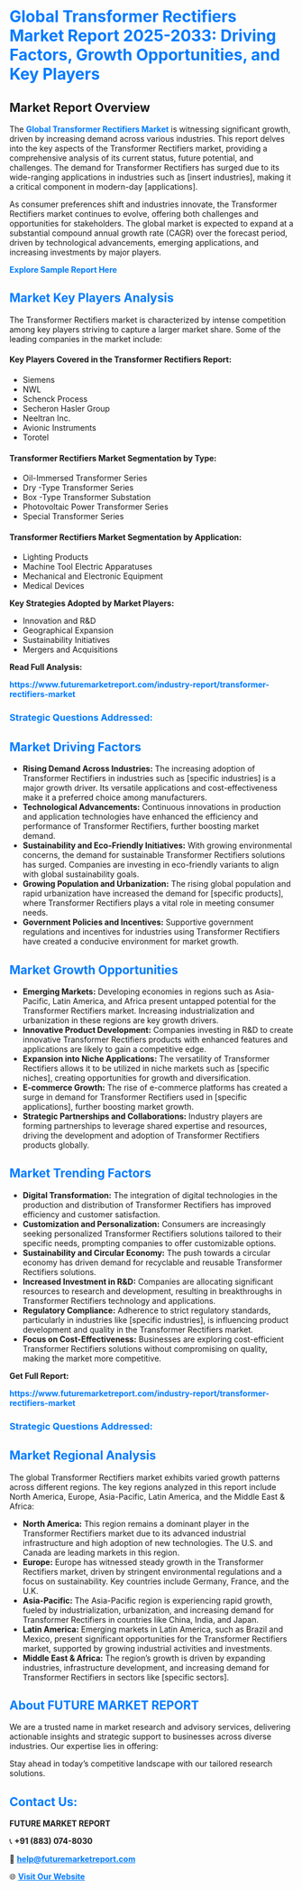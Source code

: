 <h1 style="color: #007BFF;">Global Transformer Rectifiers Market Report 2025-2033: Driving Factors, Growth Opportunities, and Key Players</h1>

<section id="overview">
<h2>Market Report Overview</h2>
<p>The <a href="https://www.futuremarketreport.com/industry-report/transformer-rectifiers-market" style="color: #007BFF; text-decoration: none;"><strong>Global Transformer Rectifiers Market</strong></a> is witnessing significant growth, driven by increasing demand across various industries. This report delves into the key aspects of the Transformer Rectifiers market, providing a comprehensive analysis of its current status, future potential, and challenges. The demand for Transformer Rectifiers has surged due to its wide-ranging applications in industries such as [insert industries], making it a critical component in modern-day [applications].</p>
<p>As consumer preferences shift and industries innovate, the Transformer Rectifiers market continues to evolve, offering both challenges and opportunities for stakeholders. The global market is expected to expand at a substantial compound annual growth rate (CAGR) over the forecast period, driven by technological advancements, emerging applications, and increasing investments by major players.</p>
</section>

<section id="overview">
<p><a href="https://www.futuremarketreport.com/request-sample/reportId=90447" style="color: #007BFF; text-decoration: none;"><strong>Explore Sample Report Here</strong></a></p>
</section>

<section id="key-players">
<h2 style="color: #007BFF;">Market Key Players Analysis</h2>
<p>The Transformer Rectifiers market is characterized by intense competition among key players striving to capture a larger market share. Some of the leading companies in the market include:</p>
<h4>Key Players Covered in the Transformer Rectifiers Report:</h4>
<ul><li>Siemens</li><li>NWL</li><li>Schenck Process</li><li>Secheron Hasler Group</li><li>Neeltran Inc.</li><li>Avionic Instruments</li><li>Torotel</li></ul>
<h4>Transformer Rectifiers Market Segmentation by Type:</h4>
<ul><li>Oil-Immersed Transformer Series</li><li>Dry -Type Transformer Series</li><li>Box -Type Transformer Substation</li><li>Photovoltaic Power Transformer Series</li><li>Special Transformer Series</li></ul>

<h4>Transformer Rectifiers Market Segmentation by Application:</h4>
<ul><li>Lighting Products</li><li>Machine Tool Electric Apparatuses</li><li>Mechanical and Electronic Equipment</li><li>Medical Devices</li></ul>
<p><strong>Key Strategies Adopted by Market Players:</strong></p>
<ul>
<li>Innovation and R&D</li>
<li>Geographical Expansion</li>
<li>Sustainability Initiatives</li>
<li>Mergers and Acquisitions</li>
</ul>
</section>

<section>
<p><strong>Read Full Analysis: </strong></p><a href="https://www.futuremarketreport.com/industry-report/transformer-rectifiers-market" style="color: #007BFF; text-decoration: none;"><strong>https://www.futuremarketreport.com/industry-report/transformer-rectifiers-market</strong></a>
<h3 style="color: #007BFF;">Strategic Questions Addressed:</h3>
</section>

<section id="driving-factors">
<h2 style="color: #007BFF;">Market Driving Factors</h2>
<ul>
<li><strong>Rising Demand Across Industries:</strong> The increasing adoption of Transformer Rectifiers in industries such as [specific industries] is a major growth driver. Its versatile applications and cost-effectiveness make it a preferred choice among manufacturers.</li>
<li><strong>Technological Advancements:</strong> Continuous innovations in production and application technologies have enhanced the efficiency and performance of Transformer Rectifiers, further boosting market demand.</li>
<li><strong>Sustainability and Eco-Friendly Initiatives:</strong> With growing environmental concerns, the demand for sustainable Transformer Rectifiers solutions has surged. Companies are investing in eco-friendly variants to align with global sustainability goals.</li>
<li><strong>Growing Population and Urbanization:</strong> The rising global population and rapid urbanization have increased the demand for [specific products], where Transformer Rectifiers plays a vital role in meeting consumer needs.</li>
<li><strong>Government Policies and Incentives:</strong> Supportive government regulations and incentives for industries using Transformer Rectifiers have created a conducive environment for market growth.</li>
</ul>
</section>

<section id="growth-opportunities">
<h2 style="color: #007BFF;">Market Growth Opportunities</h2>
<ul>
<li><strong>Emerging Markets:</strong> Developing economies in regions such as Asia-Pacific, Latin America, and Africa present untapped potential for the Transformer Rectifiers market. Increasing industrialization and urbanization in these regions are key growth drivers.</li>
<li><strong>Innovative Product Development:</strong> Companies investing in R&D to create innovative Transformer Rectifiers products with enhanced features and applications are likely to gain a competitive edge.</li>
<li><strong>Expansion into Niche Applications:</strong> The versatility of Transformer Rectifiers allows it to be utilized in niche markets such as [specific niches], creating opportunities for growth and diversification.</li>
<li><strong>E-commerce Growth:</strong> The rise of e-commerce platforms has created a surge in demand for Transformer Rectifiers used in [specific applications], further boosting market growth.</li>
<li><strong>Strategic Partnerships and Collaborations:</strong> Industry players are forming partnerships to leverage shared expertise and resources, driving the development and adoption of Transformer Rectifiers products globally.</li>
</ul>
</section>

<section id="trending-factors">
<h2 style="color: #007BFF;">Market Trending Factors</h2>
<ul>
<li><strong>Digital Transformation:</strong> The integration of digital technologies in the production and distribution of Transformer Rectifiers has improved efficiency and customer satisfaction.</li>
<li><strong>Customization and Personalization:</strong> Consumers are increasingly seeking personalized Transformer Rectifiers solutions tailored to their specific needs, prompting companies to offer customizable options.</li>
<li><strong>Sustainability and Circular Economy:</strong> The push towards a circular economy has driven demand for recyclable and reusable Transformer Rectifiers solutions.</li>
<li><strong>Increased Investment in R&D:</strong> Companies are allocating significant resources to research and development, resulting in breakthroughs in Transformer Rectifiers technology and applications.</li>
<li><strong>Regulatory Compliance:</strong> Adherence to strict regulatory standards, particularly in industries like [specific industries], is influencing product development and quality in the Transformer Rectifiers market.</li>
<li><strong>Focus on Cost-Effectiveness:</strong> Businesses are exploring cost-efficient Transformer Rectifiers solutions without compromising on quality, making the market more competitive.</li>
</ul>
</section>

<section>
<p><strong>Get Full Report: </strong></p><a href="https://www.futuremarketreport.com/industry-report/transformer-rectifiers-market" style="color: #007BFF; text-decoration: none;"><strong>https://www.futuremarketreport.com/industry-report/transformer-rectifiers-market</strong></a>
<h3 style="color: #007BFF;">Strategic Questions Addressed:</h3>
</section>


<section id="regional-analysis">
<h2 style="color: #007BFF;">Market Regional Analysis</h2>
<p>The global Transformer Rectifiers market exhibits varied growth patterns across different regions. The key regions analyzed in this report include North America, Europe, Asia-Pacific, Latin America, and the Middle East & Africa:</p>
<ul>
<li><strong>North America:</strong> This region remains a dominant player in the Transformer Rectifiers market due to its advanced industrial infrastructure and high adoption of new technologies. The U.S. and Canada are leading markets in this region.</li>
<li><strong>Europe:</strong> Europe has witnessed steady growth in the Transformer Rectifiers market, driven by stringent environmental regulations and a focus on sustainability. Key countries include Germany, France, and the U.K.</li>
<li><strong>Asia-Pacific:</strong> The Asia-Pacific region is experiencing rapid growth, fueled by industrialization, urbanization, and increasing demand for Transformer Rectifiers in countries like China, India, and Japan.</li>
<li><strong>Latin America:</strong> Emerging markets in Latin America, such as Brazil and Mexico, present significant opportunities for the Transformer Rectifiers market, supported by growing industrial activities and investments.</li>
<li><strong>Middle East & Africa:</strong> The region’s growth is driven by expanding industries, infrastructure development, and increasing demand for Transformer Rectifiers in sectors like [specific sectors].</li>
</ul>
</section>

<footer>
<h2 style="color: #007BFF;">About FUTURE MARKET REPORT</h2>
<p>We are a trusted name in market research and advisory services, delivering actionable insights and strategic support to businesses across diverse industries. Our expertise lies in offering:</p>

<p>Stay ahead in today’s competitive landscape with our tailored research solutions.</p>

<h2 style="color: #007BFF;">Contact Us:</h2>
<p><strong>FUTURE MARKET REPORT</strong></p>
<p>📞 <strong>+91 (883) 074-8030</strong></p>
<p>📧 <strong><a href="mailto:help@futuremarketreport.com" style="color: #007BFF;">help@futuremarketreport.com</a></strong></p>
<p>🌐 <strong><a href="https://www.futuremarketreport.com/" style="color: #007BFF;">Visit Our Website</a></strong></p>
</footer>